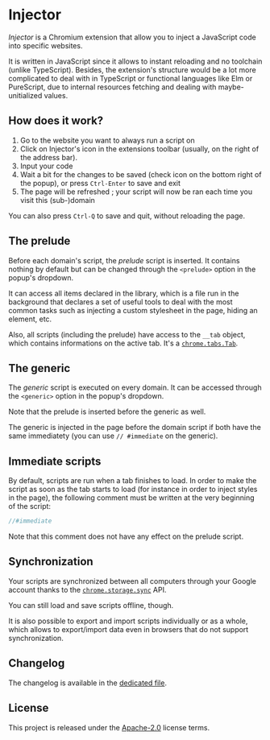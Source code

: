 # Injector

_Injector_ is a Chromium extension that allow you to inject a JavaScript code into specific websites.

It is written in JavaScript since it allows to instant reloading and no toolchain (unlike TypeScript). Besides, the extension's structure would be a lot more complicated to deal with in TypeScript or functional languages like Elm or PureScript, due to internal resources fetching and dealing with maybe-unitialized values.

## How does it work?

1. Go to the website you want to always run a script on
2. Click on Injector's icon in the extensions toolbar (usually, on the right of the address bar).
3. Input your code
4. Wait a bit for the changes to be saved (check icon on the bottom right of the popup), or press `Ctrl-Enter` to save and exit
5. The page will be refreshed ; your script will now be ran each time you visit this (sub-)domain

You can also press `Ctrl-Q` to save and quit, without reloading the page.

## The prelude

Before each domain's script, the _prelude_ script is inserted. It contains nothing by default but can be changed through the `<prelude>` option in the popup's dropdown.

It can access all items declared in the library, which is a file run in the background that declares a set of useful tools to deal with the most common tasks such as injecting a custom stylesheet in the page, hiding an element, etc.

Also, all scripts (including the prelude) have access to the `__tab` object, which contains informations on the active tab. It's a [`chrome.tabs.Tab`](https://developer.chrome.com/extensions/tabs#type-Tab).

## The generic

The _generic_ script is executed on every domain. It can be accessed through the `<generic>` option in the popup's dropdown.

Note that the prelude is inserted before the generic as well.

The generic is injected in the page before the domain script if both have the same immediatety (you can use `// #immediate` on the generic).

## Immediate scripts

By default, scripts are run when a tab finishes to load. In order to make the script as soon as the tab starts to load (for instance in order to inject styles in the page), the following comment must be written at the very beginning of the script:

```js
//#immediate
```

Note that this comment does not have any effect on the prelude script.

## Synchronization

Your scripts are synchronized between all computers through your Google account thanks to the [`chrome.storage.sync`](https://developer.chrome.com/extensions/storage) API.

You can still load and save scripts offline, though.

It is also possible to export and import scripts individually or as a whole, which allows to export/import data even in browsers that do not support synchronization.

## Changelog

The changelog is available in the [dedicated file](CHANGELOG.md).

## License

This project is released under the [Apache-2.0](LICENSE.md) license terms.
